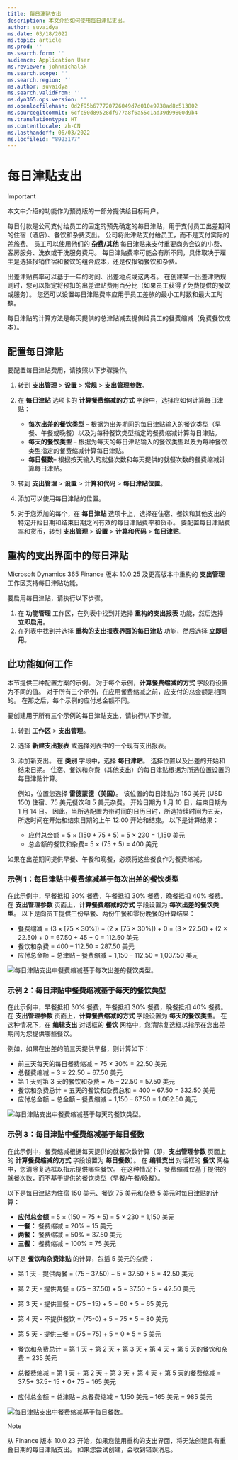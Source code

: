 ```yaml
---
title: 每日津贴支出
description: 本文介绍如何使用每日津贴支出。
author: suvaidya
ms.date: 03/18/2022
ms.topic: article
ms.prod: ''
ms.search.form: ''
audience: Application User
ms.reviewer: johnmichalak
ms.search.scope: ''
ms.search.region: ''
ms.author: suvaidya
ms.search.validFrom: ''
ms.dyn365.ops.version: ''
ms.openlocfilehash: 0d2f95b677720726049d7d010e9738ad8c513802
ms.sourcegitcommit: 6cfc50d89528df977a8f6a55c1ad39d99800d9b4
ms.translationtype: HT
ms.contentlocale: zh-CN
ms.lasthandoff: 06/03/2022
ms.locfileid: "8923177"
---
```

# <a name="per-diem-expenses"></a>每日津贴支出

> [!IMPORTANT] 
> 本文中介绍的功能作为预览版的一部分提供给目标用户。

每日付款是公司支付给员工的固定的预先确定的每日津贴，用于支付员工出差期间的住宿（酒店）、餐饮和杂费支出。 公司将此津贴支付给员工，而不是支付实际的差旅费。 员工可以使用他们的 **杂费/其他** 每日津贴来支付重要商务会议的小费、客房服务、洗衣或干洗服务费用。 每日津贴费率可能会有所不同，具体取决于雇主是选择报销住宿和餐饮的组合成本，还是仅报销餐饮和杂费。

出差津贴费率可以基于一年的时间、出差地点或这两者。 在创建某一出差津贴规则时，您可以指定将预扣的出差津贴费用百分比（如果员工获得了免费提供的餐饮或服务）。 您还可以设置每日津贴费率应用于员工差旅的最小工时数和最大工时数。

每日津贴的计算方法是每天提供的总津贴减去提供给员工的餐费缩减（免费餐饮成本）。

## <a name="configure-per-diems"></a>配置每日津贴

要配置每日津贴费用，请按照以下步骤操作。

1. 转到 **支出管理** \> **设置** \> **常规** \> **支出管理参数**。
2. 在 **每日津贴** 选项卡的 **计算餐费缩减的方式** 字段中，选择应如何计算每日津贴：

    - **每次出差的餐饮类型** – 根据为出差期间的每日津贴输入的餐饮类型（早餐、午餐或晚餐）以及为每种餐饮类型指定的餐费缩减计算每日津贴。
    - **每天的餐饮类型** – 根据为每天的每日津贴输入的餐饮类型以及为每种餐饮类型指定的餐费缩减计算每日津贴。
    - **每日餐数**– 根据按天输入的就餐次数和每天提供的就餐次数的餐费缩减计算每日津贴。

3. 转到 **支出管理** \> **设置** \> **计算和代码** \> **每日津贴位置**。
4. 添加可以使用每日津贴的位置。
5. 对于您添加的每个，在 **每日津贴** 选项卡上，选择在住宿、餐饮和其他支出的特定开始日期和结束日期之间有效的每日津贴费率和货币。 要配置每日津贴费率和货币，转到 **支出管理** \> **设置** \> **计算和代码** \> **每日津贴**.

## <a name="per-diems-in-the-reimagined-expense-interface"></a>重构的支出界面中的每日津贴

Microsoft Dynamics 365 Finance 版本 10.0.25 及更高版本中重构的 **支出管理** 工作区支持每日津贴功能。

要启用每日津贴，请执行以下步骤。

1. 在 **功能管理** 工作区，在列表中找到并选择 **重构的支出报表** 功能，然后选择 **立即启用**。
2. 在列表中找到并选择 **重构的支出报表界面的每日津贴** 功能，然后选择 **立即启用**。

## <a name="how-the-feature-works"></a>此功能如何工作

本节提供三种配置方案的示例。 对于每个示例，**计算餐费缩减的方式** 字段将设置为不同的值。 对于所有三个示例，在应用餐费缩减之前，应支付的总金额是相同的。 在那之后，每个示例的应付总金额不同。

要创建用于所有三个示例的每日津贴支出，请执行以下步骤。

1. 转到 **工作区** \> **支出管理**。
2. 选择 **新建支出报表** 或选择列表中的一个现有支出报表。
3. 添加新支出。 在 **类别** 字段中，选择 **每日津贴**。 选择位置以及出差的开始和结束日期。 住宿、餐饮和杂费（其他支出）的每日津贴根据为所选位置设置的每日津贴计算。

    例如，位置您选择 **雷德蒙德（美国）**。 该位置的每日津贴为 150 美元 (USD 150) 住宿、75 美元餐饮和 5 美元杂费。 开始日期为 1 月 10 日，结束日期为 1 月 14 日。 因此，当所选配置为带时间的日历日时，所选持续时间为五天，所选时间在开始和结束日期的上午 12:00 开始和结束。 以下是计算结果：

    - 应付总金额 = 5 × (150 + 75 + 5) = 5 × 230 = 1,150 美元
    - 总金额的餐饮和杂费= 5 × (75 + 5) = 400 美元

如果在出差期间提供早餐、午餐和晚餐，必须将这些餐食作为餐费缩减。

### <a name="example-1-per-diem-where-meal-reductions-are-based-on-meal-type-per-trip"></a>示例 1：每日津贴中餐费缩减基于每次出差的餐饮类型

在此示例中，早餐抵扣 30% 餐费，午餐抵扣 30% 餐费，晚餐抵扣 40% 餐费。 在 **支出管理参数** 页面上，**计算餐费缩减的方式** 字段设置为 **每次出差的餐饮类型**。 以下是向员工提供三份早餐、两份午餐和零份晚餐的计算结果：

- 餐费缩减 = (3 × \[75 × 30%\]) + (2 × \[75 × 30%\]) + 0 = (3 × 22.50) + (2 × 22.50) + 0 = 67.50 + 45 + 0 = 112.50 美元
- 餐饮和杂费 = 400 – 112.50 = 287.50 美元
- 应付总金额 = 总津贴 – 餐费缩减 = 1,150 – 112.50 = 1,037.50 美元

![每日津贴支出中餐费缩减基于每次出差的餐饮类型。](media/1-meal-type-per-trip.png)

### <a name="example-2-per-diem-where-meal-reductions-are-based-on-meal-type-per-day"></a>示例 2：每日津贴中餐费缩减基于每天的餐饮类型

在此示例中，早餐抵扣 30% 餐费，午餐抵扣 30% 餐费，晚餐抵扣 40% 餐费。 在 **支出管理参数** 页面上，**计算餐费缩减的方式** 字段设置为 **每天的餐饮类型**。 在这种情况下，在 **编辑支出** 对话框的 **餐饮** 网格中，您清除复选框以指示在您出差期间为您提供哪些餐饮。

例如，如果在出差的前三天提供早餐，则计算如下：

- 前三天每天的每日餐费缩减 = 75 × 30% = 22.50 美元
- 总餐费缩减 = 3 × 22.50 = 67.50 美元
- 第 1 天到第 3 天的餐饮和杂费 = 75 – 22.50 = 57.50 美元
- 餐饮和杂费总计 = 五天的餐饮和杂费总和 = 400 – 67.50 = 332.50 美元
- 应付总金额 = 总金额 – 餐费缩减 = 1,150 – 67.50 = 1,082.50 美元

![每日津贴支出中餐费缩减基于每天的餐饮类型。](media/2-meal-type-per-day.png)

### <a name="example-3-per-diem-where-meal-reductions-are-based-on-number-of-meals-per-day"></a>示例 3：每日津贴中餐费缩减基于每日餐数

在此示例中，餐费缩减根据每天提供的就餐次数计算（即，**支出管理参数** 页面上的 **计算餐费缩减的方式** 字段设置为 **每日餐数**）。 在 **编辑支出** 对话框的 **餐饮** 网格中，您清除复选框以指示提供哪些餐饮。
在这种情况下，餐费缩减仅基于提供的就餐次数，而不基于提供的餐饮类型（早餐/午餐/晚餐）。

以下是每日津贴为住宿 150 美元、餐饮 75 美元和杂费 5 美元时每日津贴的计算：

- **应付总金额** = 5 × (150 + 75 + 5) = 5 × 230 = 1,150 美元
- **一餐：** 餐费缩减 = 20% = 15 美元
- **两餐：** 餐费缩减 = 50% = 37.50 美元
- **三餐：** 餐费缩减 = 100% = 75 美元

以下是 **餐饮和杂费津贴** 的计算，包括 5 美元的杂费：

- 第 1 天 - 提供两餐 = (75 – 37.50) + 5 = 37.50 + 5 = 42.50 美元
- 第 2 天 - 提供两餐 = (75 – 37.50) + 5 = 37.50 + 5 = 42.50 美元
- 第 3 天 - 提供三餐 = (75 – 15) + 5 = 60 + 5 = 65 美元
- 第 4 天 - 不提供餐饮 = (75-0) + 5 = 75 + 5 = 80 美元
- 第 5 天 - 提供三餐 = (75 – 75) + 5 = 0 + 5 = 5 美元

- 餐饮和杂费总计 = 第 1 天 + 第 2 天 + 第 3 天 + 第 4 天 + 第 5 天的餐饮和杂费 = 235 美元
- 总餐费缩减 = 第 1 天 + 第 2 天 + 第 3 天 + 第 4 天 + 第 5 天的餐费缩减 = 37.5+ 37.5+ 15 + 0+ 75 = 165 美元
- 应付总金额 = 总津贴 – 总餐费缩减 = 1,150 美元 – 165 美元 = 985 美元

![每日津贴支出中餐费缩减基于每日餐数。](media/3-number-of-meals-per-day.png)

> [!NOTE]
> 从 Finance 版本 10.0.23 开始，如果您使用重构的支出界面，将无法创建具有重叠日期的每日津贴支出。 如果您尝试创建，会收到错误消息。
